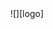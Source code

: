 <div style="text-align:center">
![][logo]
</div>

[logo]: https://user-images.githubusercontent.com/14295479/72197665-9efa3c80-3402-11ea-98f6-ace2e3080f43.jpg